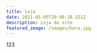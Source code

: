```yaml
---
title: Loja
date: 2021-05-05T20:48:28.321Z
description: Loja do site
featured_image: /images/hero.jpg
---
```

123
